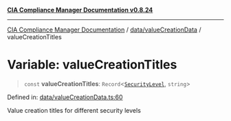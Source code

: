 [**CIA Compliance Manager Documentation v0.8.24**](../../../README.md)

***

[CIA Compliance Manager Documentation](../../../modules.md) / [data/valueCreationData](../README.md) / valueCreationTitles

# Variable: valueCreationTitles

> `const` **valueCreationTitles**: `Record`\<[`SecurityLevel`](../../../types/cia/type-aliases/SecurityLevel.md), `string`\>

Defined in: [data/valueCreationData.ts:60](https://github.com/Hack23/cia-compliance-manager/blob/8f5d084752ccee354557e96bf8b49239fb671c91/src/data/valueCreationData.ts#L60)

Value creation titles for different security levels
